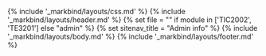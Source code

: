 {% include '_markbind/layouts/css.md' %}
{% include '_markbind/layouts/header.md' %}
{% set file =  "" if module in ['TIC2002', 'TE3201'] else "admin" %}
{% set sitenav_title =  "Admin info" %}
{% include '_markbind/layouts/body.md' %}
{% include '_markbind/layouts/footer.md' %}
